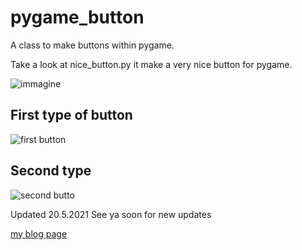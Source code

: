 # pygame_button
A class to make buttons within pygame.

Take a look at nice_button.py it make a very nice button for pygame.

![immagine](https://i0.wp.com/pythonprogramming.altervista.org/wp-content/uploads/2020/09/PYGAME_BUTTONS.png?w=800&ssl=1)

## First type of button

![first button](https://i1.wp.com/pythonprogramming.altervista.org/wp-content/uploads/2021/03/image-65.png?w=498&ssl=1)

## Second type

![second butto](https://i2.wp.com/pythonprogramming.altervista.org/wp-content/uploads/2021/05/image-7.png?w=601&ssl=1)

Updated 20.5.2021
See ya soon for new updates

[my blog page](https://pythonprogramming.altervista.org/buttons-in-pygame/)
